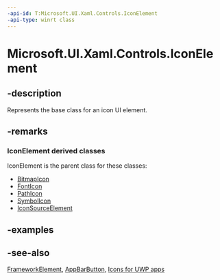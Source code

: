```yaml
---
-api-id: T:Microsoft.UI.Xaml.Controls.IconElement
-api-type: winrt class
---
```


<!-- Class syntax.
public class IconElement : Windows.UI.Xaml.FrameworkElement, Windows.UI.Xaml.Controls.IIconElement
-->

# Microsoft.UI.Xaml.Controls.IconElement

## -description

Represents the base class for an icon UI element.

## -remarks

### IconElement derived classes

IconElement is the parent class for these classes:

- [BitmapIcon](bitmapicon.md)
- [FontIcon](fonticon.md)
- [PathIcon](pathicon.md)
- [SymbolIcon](symbolicon.md)
- [IconSourceElement](iconsourceelement.md)

## -examples

## -see-also

[FrameworkElement](../microsoft.ui.xaml/frameworkelement.md), [AppBarButton](appbarbutton.md), [Icons for UWP apps](/windows/uwp/style/icons)
